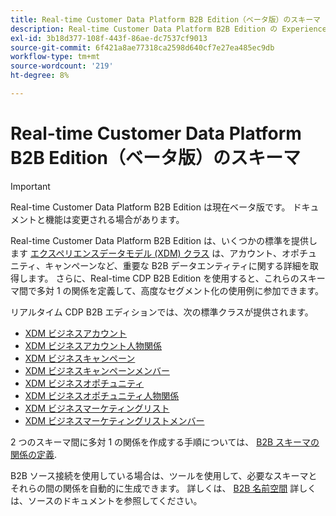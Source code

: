 ```yaml
---
title: Real-time Customer Data Platform B2B Edition（ベータ版）のスキーマ
description: Real-time Customer Data Platform B2B Edition の Experience Data Model(XDM) スキーマの役割の概要です。
exl-id: 3b18d377-108f-443f-86ae-dc7537cf9013
source-git-commit: 6f421a8ae77318ca2598d640cf7e27ea485ec9db
workflow-type: tm+mt
source-wordcount: '219'
ht-degree: 8%

---
```


# Real-time Customer Data Platform B2B Edition（ベータ版）のスキーマ

>[!IMPORTANT]
>
>Real-time Customer Data Platform B2B Edition は現在ベータ版です。 ドキュメントと機能は変更される場合があります。

Real-time Customer Data Platform B2B Edition は、いくつかの標準を提供します [エクスペリエンスデータモデル (XDM) クラス](../../xdm/schema/composition.md#class) は、アカウント、オポチュニティ、キャンペーンなど、重要な B2B データエンティティに関する詳細を取得します。 さらに、Real-time CDP B2B Edition を使用すると、これらのスキーマ間で多対 1 の関係を定義して、高度なセグメント化の使用例に参加できます。

リアルタイム CDP B2B エディションでは、次の標準クラスが提供されます。

* [XDM ビジネスアカウント](../../xdm/classes/b2b/business-account.md)
* [XDM ビジネスアカウント人物関係](../../xdm/classes/b2b/business-account-person-relation.md)
* [XDM ビジネスキャンペーン](../../xdm/classes/b2b/business-campaign.md)
* [XDM ビジネスキャンペーンメンバー](../../xdm/classes/b2b/business-campaign-members.md)
* [XDM ビジネスオポチュニティ](../../xdm/classes/b2b/business-opportunity.md)
* [XDM ビジネスオポチュニティ人物関係](../../xdm/classes/b2b/business-opportunity-person-relation.md)
* [XDM ビジネスマーケティングリスト](../../xdm/classes/b2b/business-marketing-list.md)
* [XDM ビジネスマーケティングリストメンバー](../../xdm/classes/b2b/business-marketing-list-members.md)

2 つのスキーマ間に多対 1 の関係を作成する手順については、 [B2B スキーマの関係の定義](../../xdm/tutorials/relationship-b2b.md).

B2B ソース接続を使用している場合は、ツールを使用して、必要なスキーマとそれらの間の関係を自動的に生成できます。 詳しくは、 [B2B 名前空間](../../sources/connectors/adobe-applications/marketo/marketo-namespaces.md) 詳しくは、ソースのドキュメントを参照してください。
